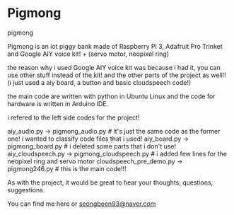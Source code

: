 # Pigmong
pigmong

Pigmong is an iot piggy bank made of Raspberry Pi 3, Adafruit Pro Trinket and Google AIY voice kit! + (servo motor, neopixel ring)

the reason why i used Google AIY voice kit was because i had it, you can use other stuff instead of the kit! and the other parts of the project as well!! (i just used a aiy board, a button and basic cloudspeech code!)

the main code are written with python in Ubuntu Linux and the code for hardware is written in Arduino IDE.

i refered to the left side codes for the project!

aiy_audio.py  ->  pigmong_audio.py   # it's just the same code as the former one! i wanted to classify code files that i used!
aiy_board.py  ->  pigmong_board.py   # i deleted some parts that i don't use!
aiy_cloudspeech.py  ->  pigmong_cloudspeech.py   # i added few lines for the neopixel ring and servo motor
cloudspeech_pre_demo.py  ->  pigmong246.py   # this is the main code!!!

As with the project, it would be great to hear your thoughts, questions, suggestions. 

You can find me here or seongbeen93@naver.com
